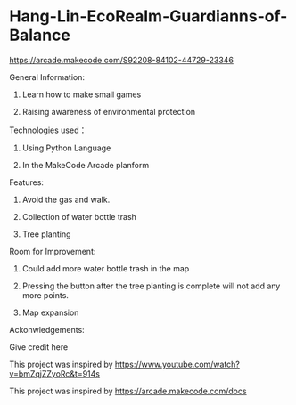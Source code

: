 # Hang-Lin-EcoRealm-Guardianns-of-Balance
https://arcade.makecode.com/S92208-84102-44729-23346

General Information:

1. Learn how to make small games

2. Raising awareness of environmental protection

Technologies used：

1. Using Python Language

2. In the MakeCode Arcade planform

Features:

1. Avoid the gas and walk.

2. Collection of water bottle trash

3. Tree planting

Room for Improvement:

1. Could add more water bottle trash in the map

2. Pressing the button after the tree planting is complete will not add any more points.

3. Map expansion

Ackonwledgements:

Give credit here

This project was inspired by https://www.youtube.com/watch?v=bmZqjZZyoRc&t=914s

This project was inspired by https://arcade.makecode.com/docs
